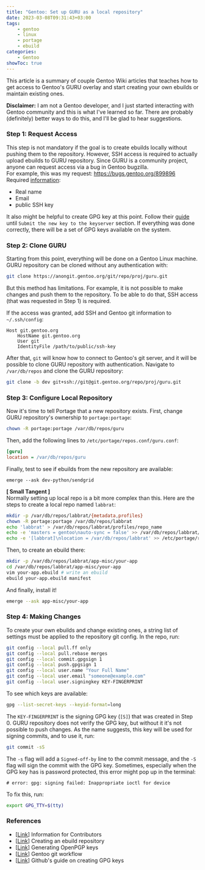 ```yaml
---
title: "Gentoo: Set up GURU as a local repository"
date: 2023-03-08T09:31:43+03:00
tags:
    - gentoo
    - linux
    - portage
    - ebuild
categories:
    - Gentoo
showToc: true
---
```


This article is a summary of couple Gentoo Wiki articles that teaches 
how to get access to Gentoo's GURU overlay and start creating your own 
ebuilds or maintain existing ones.  

**Disclaimer:** I am not a Gentoo developer, and I just started interacting with Gentoo 
community and this is what I've learned so far. There are probably (definitely) better 
ways to do this, and I'll be glad to hear suggestions.

### Step 1: Request Access
This step is not mandatory if the goal is to create ebuilds locally 
without pushing them to the repository. However, SSH access is required 
to actually upload ebuilds to GURU repository. Since GURU is a community 
project, anyone can request access via a bug in Gentoo bugzilla.  
For example, this was my request: https://bugs.gentoo.org/899896  
Required [information](https://wiki.gentoo.org/wiki/Project:GURU/Information_for_Contributors#:~:text=Once%20you%27re%20ready%2C%20please%20file%20an%20access%20request%2C%20including%3A):
* Real name
* Email
* public SSH key

It also might be helpful to create GPG key at this point. 
Follow their [guide](https://wiki.gentoo.org/wiki/Project:Infrastructure/Generating_GLEP_63_based_OpenPGP_keys) 
until `Submit the new key to the keyserver` section. 
If everything was done correctly, there will be a set of GPG keys available on the system.  


### Step 2: Clone GURU
Starting from this point, everything will be done on a Gentoo Linux machine. 
GURU repository can be cloned without any authentication with:
```bash
git clone https://anongit.gentoo.org/git/repo/proj/guru.git
```

But this method has limitations. For example, it is not possible to make changes and push 
them to the repository. To be able to do that, SSH access (that was requested in Step 1) is required.  

If the access was granted, add SSH and Gentoo git information to `~/.ssh/config`:
```
Host git.gentoo.org
    HostName git.gentoo.org
    User git
    IdentityFile /path/to/public/ssh-key
```

After that, `git` will know how to connect to Gentoo's git server, and it will be possible to 
clone GURU repository with authentication. Navigate to `/var/db/repos` and clone the GURU repository:
```bash
git clone -b dev git+ssh://git@git.gentoo.org/repo/proj/guru.git
```


### Step 3: Configure Local Repository
Now it's time to tell Portage that a new repository exists. First, change GURU repository's 
ownership to `portage:portage`:
```bash
chown -R portage:portage /var/db/repos/guru
```

Then, add the following lines to `/etc/portage/repos.conf/guru.conf`:
```ini
[guru]
location = /var/db/repos/guru
```

Finally, test to see if ebuilds from the new repository are available:
```
emerge --ask dev-python/sendgrid
```

**[ Small Tangent ]**  
Normally setting up local repo is a bit more complex than this. 
Here are the steps to create a local repo named `labbrat`:
```bash
mkdir -p /var/db/repos/labbrat/{metadata,profiles}
chown -R portage:portage /var/db/repos/labbrat
echo 'labbrat' > /var/db/repos/labbrat/profiles/repo_name 
echo -e 'masters = gentoo\nauto-sync = false' >> /var/db/repos/labbrat/metadata/layout.conf
echo -e '[labbrat]\nlocation = /var/db/repos/labbrat' >> /etc/portage/repos.conf/labbrat.conf
```

Then, to create an ebuild there:
```bash
mkdir -p /var/db/repos/labbrat/app-misc/your-app
cd /var/db/repos/labbrat/app-misc/your-app
vim your-app.ebuild # write an ebuild
ebuild your-app.ebuild manifest
```

And finally, install it!
```bash
emerge --ask app-misc/your-app
```

### Step 4: Making Changes
To create your own ebuilds and change existing ones, a string list of settings 
must be applied to the repository git config. In the repo, run:
```bash
git config --local pull.ff only
git config --local pull.rebase merges
git config --local commit.gpgsign 1
git config --local push.gpgsign 1
git config --local user.name "Your Full Name"
git config --local user.email "someone@example.com"
git config --local user.signingkey KEY-FINGERPRINT
```

To see which keys are available:
```bash
gpg --list-secret-keys --keyid-format=long
```

The `KEY-FINGERPRINT` is the signing GPG key (`[S]`) that was created in Step 0. 
GURU repository does not verify the GPG key, but without it it's not possible to push changes. 
As the name suggests, this key will be used for signing commits, and to use it, run:
```bash
git commit -sS
```

The `-s` flag will add a `Signed-off-by` line to the commit message, and the `-S` flag will
sign the commit with the GPG key. Sometimes, especially when the GPG key has is password protected, 
this error might pop up in the terminal:
```
# error: gpg: signing failed: Inappropriate ioctl for device
```

To fix this, run:
```bash
export GPG_TTY=$(tty)
```


### References
* [[Link](https://wiki.gentoo.org/wiki/Project:GURU/Information_for_Contributors)] Information for Contributors
* [[Link](https://wiki.gentoo.org/wiki/Creating_an_ebuild_repository)] Creating an ebuild repository
* [[Link](https://wiki.gentoo.org/wiki/Project:Infrastructure/Generating_GLEP_63_based_OpenPGP_keys)] Generating OpenPGP keys
* [[Link](https://wiki.gentoo.org/wiki/Gentoo_git_workflow)] Gentoo git workflow
* [[Link](https://docs.github.com/en/authentication/managing-commit-signature-verification/telling-git-about-your-signing-key)] Github's guide on creating GPG keys
